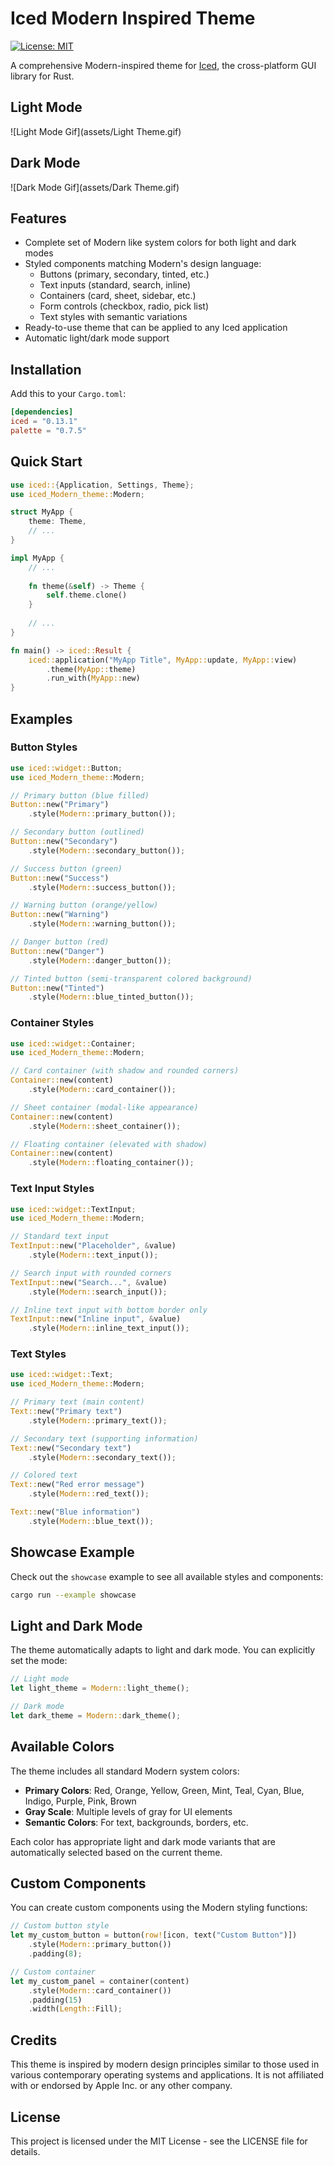 # Iced Modern Inspired Theme
[![License: MIT](https://img.shields.io/badge/License-MIT-blue.svg)](LICENSE)

A comprehensive Modern-inspired theme for [Iced](https://github.com/iced-rs/iced), the cross-platform GUI library for Rust.


## Light Mode
![Light Mode Gif](assets/Light Theme.gif)

## Dark Mode
![Dark Mode Gif](assets/Dark Theme.gif)


## Features

- Complete set of Modern like system colors for both light and dark modes
- Styled components matching Modern's design language:
  - Buttons (primary, secondary, tinted, etc.)
  - Text inputs (standard, search, inline)
  - Containers (card, sheet, sidebar, etc.)
  - Form controls (checkbox, radio, pick list)
  - Text styles with semantic variations
- Ready-to-use theme that can be applied to any Iced application
- Automatic light/dark mode support

## Installation

Add this to your `Cargo.toml`:

```toml
[dependencies]
iced = "0.13.1"
palette = "0.7.5" 
```

## Quick Start

```rust
use iced::{Application, Settings, Theme};
use iced_Modern_theme::Modern;

struct MyApp {
    theme: Theme,
    // ...
}

impl MyApp {
    // ...
    
    fn theme(&self) -> Theme {
        self.theme.clone()
    }
    
    // ...
}

fn main() -> iced::Result {
    iced::application("MyApp Title", MyApp::update, MyApp::view)
        .theme(MyApp::theme)
        .run_with(MyApp::new)
}
```

## Examples

### Button Styles

```rust
use iced::widget::Button;
use iced_Modern_theme::Modern;

// Primary button (blue filled)
Button::new("Primary")
    .style(Modern::primary_button());

// Secondary button (outlined)
Button::new("Secondary")
    .style(Modern::secondary_button());

// Success button (green)
Button::new("Success")
    .style(Modern::success_button());

// Warning button (orange/yellow)
Button::new("Warning")
    .style(Modern::warning_button());

// Danger button (red)
Button::new("Danger")
    .style(Modern::danger_button());

// Tinted button (semi-transparent colored background)
Button::new("Tinted")
    .style(Modern::blue_tinted_button());
```

### Container Styles

```rust
use iced::widget::Container;
use iced_Modern_theme::Modern;

// Card container (with shadow and rounded corners)
Container::new(content)
    .style(Modern::card_container());

// Sheet container (modal-like appearance)
Container::new(content)
    .style(Modern::sheet_container());

// Floating container (elevated with shadow)
Container::new(content)
    .style(Modern::floating_container());
```

### Text Input Styles

```rust
use iced::widget::TextInput;
use iced_Modern_theme::Modern;

// Standard text input
TextInput::new("Placeholder", &value)
    .style(Modern::text_input());

// Search input with rounded corners
TextInput::new("Search...", &value)
    .style(Modern::search_input());

// Inline text input with bottom border only
TextInput::new("Inline input", &value)
    .style(Modern::inline_text_input());
```

### Text Styles

```rust
use iced::widget::Text;
use iced_Modern_theme::Modern;

// Primary text (main content)
Text::new("Primary text")
    .style(Modern::primary_text());

// Secondary text (supporting information)
Text::new("Secondary text")
    .style(Modern::secondary_text());

// Colored text
Text::new("Red error message")
    .style(Modern::red_text());

Text::new("Blue information")
    .style(Modern::blue_text());
```

## Showcase Example

Check out the `showcase` example to see all available styles and components:

```bash
cargo run --example showcase
```

## Light and Dark Mode

The theme automatically adapts to light and dark mode. You can explicitly set the mode:

```rust
// Light mode
let light_theme = Modern::light_theme();

// Dark mode
let dark_theme = Modern::dark_theme();
```

## Available Colors

The theme includes all standard Modern system colors:

- **Primary Colors**: Red, Orange, Yellow, Green, Mint, Teal, Cyan, Blue, Indigo, Purple, Pink, Brown
- **Gray Scale**: Multiple levels of gray for UI elements
- **Semantic Colors**: For text, backgrounds, borders, etc.

Each color has appropriate light and dark mode variants that are automatically selected based on the current theme.

## Custom Components

You can create custom components using the Modern styling functions:

```rust
// Custom button style
let my_custom_button = button(row![icon, text("Custom Button")])
    .style(Modern::primary_button())
    .padding(8);

// Custom container
let my_custom_panel = container(content)
    .style(Modern::card_container())
    .padding(15)
    .width(Length::Fill);
```

## Credits

This theme is inspired by modern design principles similar to those used in various contemporary operating systems and applications. 
It is not affiliated with or endorsed by Apple Inc. or any other company.

## License

This project is licensed under the MIT License - see the LICENSE file for details.